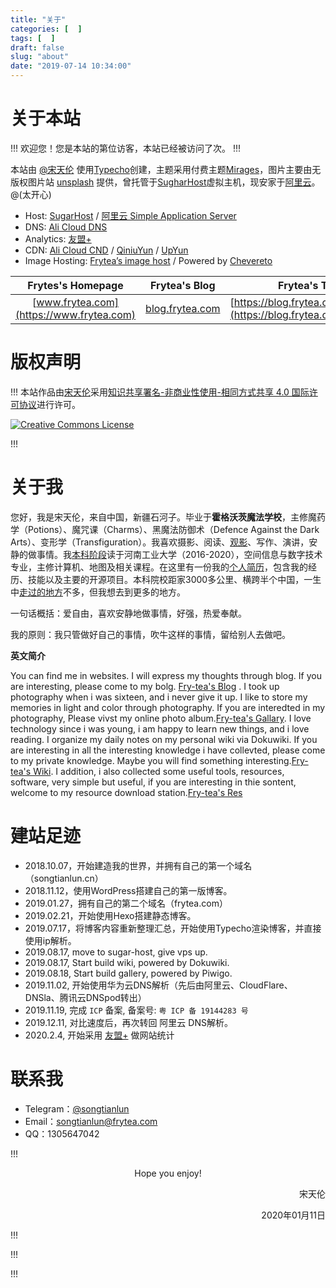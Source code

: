 ```yaml
---
title: "关于"
categories: [  ]
tags: [  ]
draft: false
slug: "about"
date: "2019-07-14 10:34:00"
---
```


# 关于本站
!!!
欢迎您！您是本站的第<span id="busuanzi_value_site_uv"></span>位访客，本站已经被访问了<span id="busuanzi_value_site_pv"></span>次。
!!!

本站由 [@宋天伦](https://frytea.com) 使用[Typecho](http://typecho.org/)创建，主题采用付费主题[Mirages](https://get233.com/archives/mirages-intro.html)，图片主要由无版权图片站 [unsplash](https://unsplash.com/) 提供，曾托管于[SugharHost](https://www.sugarhosts.com/zh-cn/)虚拟主机，现安家于[阿里云](https://www.aliyun.com/product/swas)。@(太开心)

 - Host: [SugarHost](https://www.sugarhosts.com/zh-cn/) / [阿里云 Simple Application Server](https://www.aliyun.com/product/swas)
 - DNS: [Ali Cloud DNS](https://wanwang.aliyun.com/domain/dns) 
 - Analytics: [友盟+](https://web.umeng.com/)
 - CDN: [Ali Cloud CND](https://cn.aliyun.com/product/cdn) / [QiniuYun](https://www.qiniu.com/)  / [UpYun](https://www.upyun.com/)
 - Image Hosting: [Frytea’s image host](https://image.frytea.com/) / Powered by [Chevereto](https://chevereto.com/)

| Frytes's Homepage | Frytea's Blog | Frytea's Time |
| :---------------: | :-----------: | :------------: |
| [www.frytea.com](https://www.frytea.com) | [blog.frytea.com](https://blog.frytea.com) | [https://blog.frytea.com/time.html](https://blog.frytea.com/time.html) |

# 版权声明

!!!
本站<span xmlns:dct="http://purl.org/dc/terms/" href="http://purl.org/dc/dcmitype/Text" rel="dct:type">作品</span>由<a xmlns:cc="http://creativecommons.org/ns#" href="https://blog.frytea.com/" property="cc:attributionName" rel="cc:attributionURL">宋天伦</a>采用<a rel="license" href="http://creativecommons.org/licenses/by-nc-sa/4.0/">知识共享署名-非商业性使用-相同方式共享 4.0 国际许可协议</a>进行许可。

<a rel="license" href="http://creativecommons.org/licenses/by-nc-sa/4.0/"><img alt="Creative Commons License" style="border-width:0" src="https://i.creativecommons.org/l/by-nc-sa/4.0/88x31.png"></a>

!!!

# 关于我

您好，我是宋天伦，来自中国，新疆石河子。毕业于**霍格沃茨魔法学校**，主修魔药学（Potions）、魔咒课（Charms）、黑魔法防御术（Defence Against the Dark Arts）、变形学（Transfiguration）。我喜欢摄影、阅读、[观影](https://blog.frytea.com/boies.html)、写作、演讲，安静的做事情。我<a href="https://blog.frytea.com/index.php/bachelor.html">本科阶段</a>读于河南工业大学（2016-2020），空间信息与数字技术专业，主修计算机、地图及相关课程。在这里有一份我的<a href="https://home.frytea.com/resume/">个人简历</a>，包含我的经历、技能以及主要的开源项目。本科院校距家3000多公里、横跨半个中国，一生中<a href="https://blog.frytea.com/index.php/trackmap.html">走过的地方</a>不多，但我想去到更多的地方。

一句话概括：爱自由，喜欢安静地做事情，好强，热爱奉献。

我的原则：我只管做好自己的事情，吹牛这样的事情，留给别人去做吧。

**英文简介**

You can find me in websites. I will express my thoughts through blog. If you are interesting, please come to my bolg. [Fry-tea's Blog](https://blog.frytea.com) . I took up photography when i was sixteen, and i never give it up. I like to store my memories in light and color through photography. If you are interedted in my photography, Please vivst my online photo album.[Fry-tea's Gallary](https://image.frytea.com). I love technology since i was young, i am happy to learn new things, and i love reading. I organize my daily notes on my personal wiki via Dokuwiki. If you are interesting in all the interesting knowledge i have collevted, please come to my private knowledge. Maybe you will find something interesting.[Fry-tea's Wiki](https://wiki.frytea.com). I addition, i also collected some useful tools, resources, software, very simple but useful, if you are interesting in thie sontent, welcome to my resource download station.[Fry-tea's Res](https://res.frytea.com)  

# 建站足迹

- 2018.10.07，开始建造我的世界，并拥有自己的第一个域名（songtianlun.cn）
- 2018.11.12，使用WordPress搭建自己的第一版博客。
- 2019.01.27，拥有自己的第二个域名（frytea.com）
- 2019.02.21，开始使用Hexo搭建静态博客。
- 2019.07.17，将博客内容重新整理汇总，开始使用Typecho渲染博客，并直接使用ip解析。
- 2019.08.17, move to sugar-host, give vps up.
- 2019.08.17, Start build wiki, powered by Dokuwiki.
- 2019.08.18, Start build gallery, powered by Piwigo.
- 2019.11.02, 开始使用华为云DNS解析（先后由阿里云、CloudFlare、DNSla、腾讯云DNSpod转出）
- 2019.11.19, 完成 `ICP` 备案, 备案号: `粤 ICP 备 19144283 号` 
- 2019.12.11, 对比速度后，再次转回 阿里云 DNS解析。
- 2020.2.4, 开始采用 [友盟+](https://web.umeng.com/) 做网站统计

# 联系我
- Telegram：[@songtianlun](https://telegram.me/songtianlun)
- Email：[songtianlun@frytea.com](mailto:songtianlun@frytea.com)
- QQ：1305647042

!!!
<center>Hope you enjoy!</center>

<p align="right">宋天伦</p>
<p align="right">2020年01月11日</p>
!!!

!!!
<script type="text/javascript" src="//rf.revolvermaps.com/0/0/6.js?i=5mw76ip3pmk&amp;m=0&amp;c=ff0000&amp;cr1=ffffff&amp;f=arial&amp;l=1" async="async"></script>
!!!


